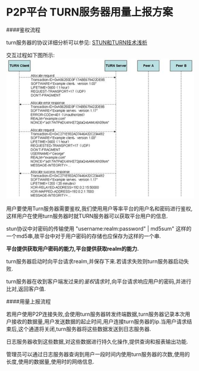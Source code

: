 P2P平台 TURN服务器用量上报方案
============================

####鉴权流程

turn服务器的协议详细分析可以参见:	
[STUN和TURN技术浅析](http://www.h3c.com.cn/MiniSite/Technology_Circle/Net_Reptile/The_Five/Home/Catalog/201206/747038_97665_0.htm)


交互过程如下图所示:
![](20120601_1369602_image004_747038_97665_0.jpg)


用户要使用Turn服务器需要鉴权,我们使用用户等率平台的用户名和密码进行鉴权,这样用户在使用turn服务器时就TURN服务器可以获取平台用户的信息.

stun协议中对密码的传输使用 "username:realm:password" | md5sum" 这样的一个md5串,故平台中对于用户密码的存储也应保存为这样的一个串.

**平台提供获取用户密码的能力,平台提供获取realm的能力.**

turn服务器启动时向平台请求realm,并保存下来.若请求失败则turn服务器启动失败.

turn服务器在收到客户端发过来的*鉴权*请求时,向平台请求响应用户的密码,并进行比对,返回客户值.


####用量上报流程

若用户使用P2P连接失败,会使用turn服务器转发终端数据,turn服务器记录本次用户接收的数据量,用户发送数据的起止时间,用户连接turn服务器的ip.当用户请求结束后,这个通道将关闭,turn服务器将这些数据发送到日志服务器.

日志服务器收到这些数据,对这些数据进行持久化操作,提供查询和报表输出功能.

管理员可以通过日志服务器查询到用户一段时间内使用turn服务器的次数,使用的长度,使用的数据量,使用时的网络信息.








